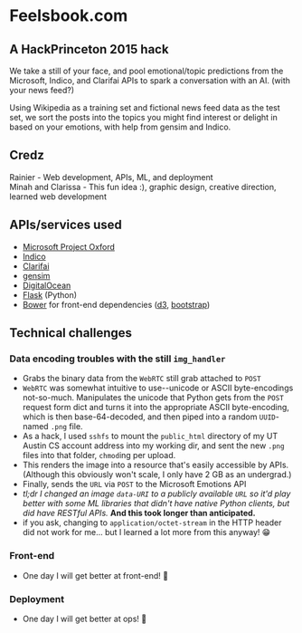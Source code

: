 # Feelsbook.com
## A HackPrinceton 2015 hack

We take a still of your face, and pool emotional/topic predictions from the Microsoft, Indico, and Clarifai APIs
to spark a conversation with an AI. (with your news feed?)

Using Wikipedia as a training set and fictional news feed data as the test set, we sort the posts into the topics
you might find interest or delight in based on your emotions, with help from gensim and Indico.  

## Credz
Rainier - Web development, APIs, ML, and deployment  
Minah and Clarissa - This fun idea :), graphic design, creative direction, learned web development  

## APIs/services used  
- [Microsoft Project Oxford](https://www.projectoxford.ai/)  
- [Indico](https://indico.io/)  
- [Clarifai](http://www.clarifai.com/)  
- [gensim](https://radimrehurek.com/gensim/)  
- [DigitalOcean](https://www.digitalocean.com/)  
- [Flask](http://flask.pocoo.org/) (Python)  
- [Bower](http://bower.io/) for front-end dependencies ([d3](http://d3js.org/), [bootstrap](http://getbootstrap.com/))  

## Technical challenges

### Data encoding troubles with the still `img_handler`
- Grabs the binary data from the `WebRTC` still grab attached to `POST`  
- `WebRTC` was somewhat intuitive to use--unicode or ASCII byte-encodings not-so-much.
  Manipulates the unicode that Python gets from the `POST` request form dict
  and turns it into the appropriate ASCII byte-encoding, which is then base-64-decoded,
  and then piped into a random `UUID`-named `.png` file.  
- As a hack, I used `sshfs` to mount the `public_html` directory of my UT Austin CS account address
  into my working dir, and sent the new `.png` files into that folder, `chmod`ing per upload.  
- This renders the image into a resource that's easily accessible by APIs.
  (Although this obviously won't scale, I only have 2 GB as an undergrad.)  
- Finally, sends the `URL` via `POST` to the Microsoft Emotions API  
- *tl;dr I changed an image `data-URI` to a publicly available `URL` so it'd play better with some
  ML libraries that didn't have native Python clients, but did have RESTful APIs.* **And this took longer than anticipated.**  
- if you ask, changing to `application/octet-stream` in the HTTP header did not work for me... but I learned a lot more
  from this anyway! :grin:  

### Front-end
- One day I will get better at front-end! :beers:  

### Deployment
- One day I will get better at ops! :sushi:  
